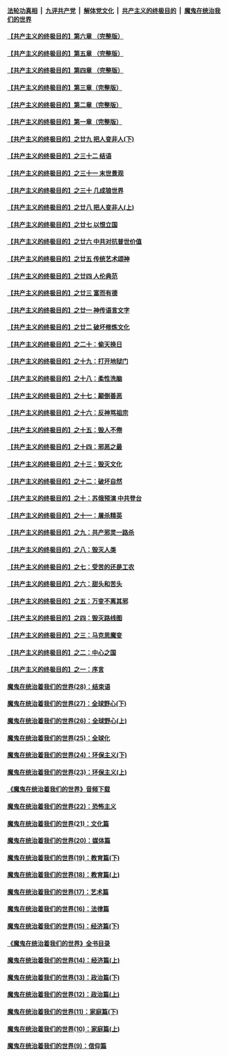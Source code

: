 

####  [法轮功真相](../../../../basic/blob/master/README.md?t=07040231) &nbsp;|&nbsp; [九评共产党](../../../../9ping.md/blob/master/README.md?t=07040231) &nbsp;|&nbsp; [解体党文化](../../../../jtdwh.md/blob/master/README.md?t=07040231)  &nbsp;|&nbsp; [共产主义的终极目的](../../../../gczydzjmd.md/blob/master/README.md?t=07040231) &nbsp;|&nbsp; [魔鬼在统治我们的世界](../../../../mgztzwmdsj.md/blob/master/README.md?t=07040231) 

#### [【共产主义的终极目的】第六章 （完整版）](../pages/nsc422/n11428913.md?t=07040231) 

#### [【共产主义的终极目的】第五章 （完整版）](../pages/nsc422/n11428912.md?t=07040231) 

#### [【共产主义的终极目的】第四章 （完整版）](../pages/nsc422/n11428907.md?t=07040231) 

#### [【共产主义的终极目的】第三章（完整版）](../pages/nsc422/n11428848.md?t=07040231) 

#### [【共产主义的终极目的】第二章（完整版）](../pages/nsc422/n11428831.md?t=07040231) 

#### [【共产主义的终极目的】第一章（完整版）](../pages/nsc422/n11417651.md?t=07040231) 

#### [【共产主义的终极目的】之廿九 把人变非人(下)](../pages/nsc422/n11344140.md?t=07040231) 

#### [【共产主义的终极目的】之三十二 结语](../pages/nsc422/n11360535.md?t=07040231) 

#### [【共产主义的终极目的】之三十一 末世景观](../pages/nsc422/n11351129.md?t=07040231) 

#### [【共产主义的终极目的】之三十 几成狼世界](../pages/nsc422/n11348280.md?t=07040231) 

#### [【共产主义的终极目的】之廿八 把人变非人(上)](../pages/nsc422/n11340492.md?t=07040231) 

#### [【共产主义的终极目的】之廿七 以恨立国](../pages/nsc422/n11336944.md?t=07040231) 

#### [【共产主义的终极目的】之廿六 中共对抗普世价值](../pages/nsc422/n11324785.md?t=07040231) 

#### [【共产主义的终极目的】之廿五 传统艺术颂神](../pages/nsc422/n11296396.md?t=07040231) 

#### [【共产主义的终极目的】之廿四 人伦典范](../pages/nsc422/n11296397.md?t=07040231) 

#### [【共产主义的终极目的】之廿三 富而有德](../pages/nsc422/n11283598.md?t=07040231) 

#### [【共产主义的终极目的】之廿一 神传语言文字](../pages/nsc422/n11263265.md?t=07040231) 

#### [【共产主义的终极目的】之廿二 破坏修炼文化](../pages/nsc422/n11245728.md?t=07040231) 

#### [【共产主义的终极目的】之二十：偷天换日](../pages/nsc422/n11238846.md?t=07040231) 

#### [【共产主义的终极目的】之十九：打开地狱门](../pages/nsc422/n11206376.md?t=07040231) 

#### [【共产主义的终极目的】之十八：柔性洗脑](../pages/nsc422/n11199994.md?t=07040231) 

#### [【共产主义的终极目的】之十七：颠倒善恶](../pages/nsc422/n11179782.md?t=07040231) 

#### [【共产主义的终极目的】之十六：反神骂祖宗](../pages/nsc422/n11166798.md?t=07040231) 

#### [【共产主义的终极目的】之十五：毁人不倦](../pages/nsc422/n11166792.md?t=07040231) 

#### [【共产主义的终极目的】之十四：邪恶之最](../pages/nsc422/n11150249.md?t=07040231) 

#### [【共产主义的终极目的】之十三：毁灭文化](../pages/nsc422/n11135227.md?t=07040231) 

#### [【共产主义的终极目的】之十二：破坏自然](../pages/nsc422/n11135214.md?t=07040231) 

#### [【共产主义的终极目的】之十：苏俄预演 中共登台](../pages/nsc422/n11118424.md?t=07040231) 

#### [【共产主义的终极目的】之十一：屠杀精英](../pages/nsc422/n11118442.md?t=07040231) 

#### [【共产主义的终极目的】之九：共产邪灵一路杀](../pages/nsc422/n11114139.md?t=07040231) 

#### [【共产主义的终极目的】之八：毁灭人类](../pages/nsc422/n11108503.md?t=07040231) 

#### [【共产主义的终极目的】之七：受苦的还是工农](../pages/nsc422/n11101809.md?t=07040231) 

#### [【共产主义的终极目的】之六：甜头和苦头](../pages/nsc422/n11096971.md?t=07040231) 

#### [【共产主义的终极目的】之五：万变不离其邪](../pages/nsc422/n11091285.md?t=07040231) 

#### [【共产主义的终极目的】之四：毁灭路线图](../pages/nsc422/n11086284.md?t=07040231) 

#### [【共产主义的终极目的】之三：马克思魔变](../pages/nsc422/n11061941.md?t=07040231) 

#### [【共产主义的终极目的】之二：中心之国](../pages/nsc422/n11047728.md?t=07040231) 

#### [【共产主义的终极目的】之一：序言](../pages/nsc422/n11086077.md?t=07040231) 

#### [魔鬼在统治着我们的世界(28)：结束语](../pages/nsc422/n10936246.md?t=07040231) 

#### [魔鬼在统治着我们的世界(27)：全球野心(下)](../pages/nsc422/n10928319.md?t=07040231) 

#### [魔鬼在统治着我们的世界(26)：全球野心(上)](../pages/nsc422/n10900318.md?t=07040231) 

#### [魔鬼在统治着我们的世界(25)：全球化](../pages/nsc422/n10788205.md?t=07040231) 

#### [魔鬼在统治着我们的世界(24)：环保主义(下)](../pages/nsc422/n10695307.md?t=07040231) 

#### [魔鬼在统治着我们的世界(23)：环保主义(上)](../pages/nsc422/n10688613.md?t=07040231) 

#### [《魔鬼在统治着我们的世界》音频下载](../pages/nsc422/n10635553.md?t=07040231) 

#### [魔鬼在统治着我们的世界(22)：恐怖主义](../pages/nsc422/n10614727.md?t=07040231) 

#### [魔鬼在统治着我们的世界(21)：文化篇](../pages/nsc422/n10597706.md?t=07040231) 

#### [魔鬼在统治着我们的世界(20)：媒体篇](../pages/nsc422/n10586579.md?t=07040231) 

#### [魔鬼在统治着我们的世界(19)：教育篇(下)](../pages/nsc422/n10564808.md?t=07040231) 

#### [魔鬼在统治着我们的世界(18)：教育篇(上)](../pages/nsc422/n10526970.md?t=07040231) 

#### [魔鬼在统治着我们的世界(17)：艺术篇](../pages/nsc422/n10499093.md?t=07040231) 

#### [魔鬼在统治着我们的世界(16)：法律篇](../pages/nsc422/n10485969.md?t=07040231) 

#### [魔鬼在统治着我们的世界(15)：经济篇(下)](../pages/nsc422/n10469975.md?t=07040231) 

#### [《魔鬼在统治着我们的世界》全书目录](../pages/nsc422/n10464261.md?t=07040231) 

#### [魔鬼在统治着我们的世界(14)：经济篇(上)](../pages/nsc422/n10457370.md?t=07040231) 

#### [魔鬼在统治着我们的世界(13)：政治篇(下)](../pages/nsc422/n10448270.md?t=07040231) 

#### [魔鬼在统治着我们的世界(12)：政治篇(上)](../pages/nsc422/n10444576.md?t=07040231) 

#### [魔鬼在统治着我们的世界(11)：家庭篇(下)](../pages/nsc422/n10440961.md?t=07040231) 

#### [魔鬼在统治着我们的世界(10)：家庭篇(上)](../pages/nsc422/n10435448.md?t=07040231) 

#### [魔鬼在统治着我们的世界(9)：信仰篇](../pages/nsc422/n10432159.md?t=07040231) 


